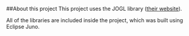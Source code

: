 ##About this project
This project uses the JOGL library ([their website](https://www.jogamp.org)).

All of the libraries are included inside the project, which was built using Eclipse Juno. 
